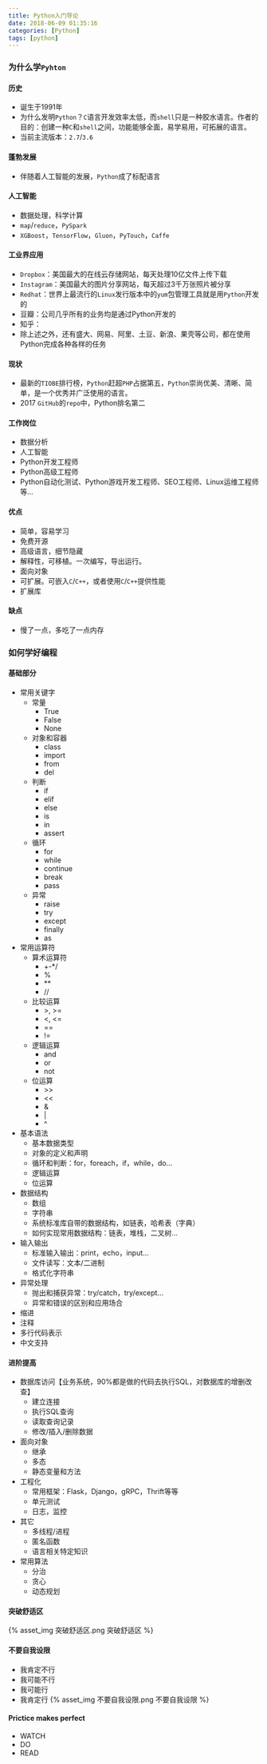 ```yaml
---
title: Python入门导论
date: 2018-06-09 01:35:16
categories: [Python]
tags: [python]
---
```


### 为什么学``Pyhton``
#### 历史
 - 诞生于1991年
 - 为什么发明``Python``？``C``语言开发效率太低，而``shell``只是一种胶水语言。作者的目的：创建一种``C``和``shell``之间，功能能够全面，易学易用，可拓展的语言。
 - 当前主流版本：``2.7``/``3.6``

  <!--more-->

#### 蓬勃发展
 - 伴随着人工智能的发展，``Python``成了标配语言
#### 人工智能
 - 数据处理，科学计算
 - ``map``/``reduce``，``PySpark``
 - ``XGBoost``，``TensorFlow``，``Gluon``，``PyTouch``，``Caffe``
#### 工业界应用
 - ``Dropbox``：美国最大的在线云存储网站，每天处理10亿文件上传下载
 - ``Instagram``：美国最大的图片分享网站，每天超过3千万张照片被分享
 - ``Redhat``：世界上最流行的``Linux``发行版本中的``yum``包管理工具就是用``Python``开发的
 - 豆瓣：公司几乎所有的业务均是通过Python开发的
 - 知乎：
 - 除上述之外，还有盛大、网易、阿里、土豆、新浪、果壳等公司，都在使用Python完成各种各样的任务
#### 现状
 - 最新的``TIOBE``排行榜，``Python``赶超``PHP``占据第五，``Python``崇尚优美、清晰、简单，是一个优秀并广泛使用的语言。
 - 2017 ``GitHub``的``repo``中，Python排名第二
#### 工作岗位
 - 数据分析
 - 人工智能
 - Python开发工程师
 - Python高级工程师
 - Python自动化测试、Python游戏开发工程师、SEO工程师、Linux运维工程师等...
#### 优点
 - 简单，容易学习
 - 免费开源
 - 高级语言，细节隐藏
 - 解释性，可移植。一次编写，导出运行。
 - 面向对象
 - 可扩展。可嵌入``C``/``C++``，或者使用``C``/``C++``提供性能
 - 扩展库
#### 缺点
 - 慢了一点，多吃了一点内存

### 如何学好编程
#### 基础部分
 - 常用关键字
    - 常量
        - True
        - False
        - None
    - 对象和容器
        - class
        - import
        - from
        - del
    - 判断
        - if
        - elif
        - else
        - is
        - in
        - assert
    - 循环
        - for
        - while
        - continue
        - break
        - pass
    - 异常
        - raise
        - try
        - except
        - finally
        - as
 - 常用运算符
    - 算术运算符
        - +-*/
        - %
        - **
        - //
    - 比较运算
        - \>, >=
        - <, <=
        - ==
        - !=
    - 逻辑运算
        - and
        - or
        - not
    - 位运算
        - \>>
        - <<
        - &
        - |
        - ^
 - 基本语法
    - 基本数据类型
    - 对象的定义和声明
    - 循环和判断：for，foreach，if，while，do...
    - 逻辑运算
    - 位运算
 - 数据结构
    - 数组
    - 字符串
    - 系统标准库自带的数据结构，如链表，哈希表（字典）
    - 如何实现常用数据结构：链表，堆栈，二叉树...
 - 输入输出
    - 标准输入输出：print，echo，input...
    - 文件读写：文本/二进制
    - 格式化字符串
 - 异常处理
    - 抛出和捕获异常：try/catch，try/except...
    - 异常和错误的区别和应用场合
 - 缩进
 - 注释
 - 多行代码表示
 - 中文支持
#### 进阶提高
 - 数据库访问【业务系统，90%都是做的代码去执行SQL，对数据库的增删改查】
    - 建立连接
    - 执行SQL查询
    - 读取查询记录
    - 修改/插入/删除数据
 - 面向对象
    - 继承
    - 多态
    - 静态变量和方法
 - 工程化
    - 常用框架：Flask，Django，gRPC，Thrift等等
    - 单元测试
    - 日志，监控
 - 其它
    - 多线程/进程
    - 匿名函数
    - 语言相关特定知识
 - 常用算法
    - 分治
    - 贪心
    - 动态规划
#### 突破舒适区
{% asset_img 突破舒适区.png 突破舒适区 %}

#### 不要自我设限
 - 我肯定不行
 - 我可能不行
 - 我可能行
 - 我肯定行
{% asset_img 不要自我设限.png 不要自我设限 %}

#### Prictice makes perfect
 - WATCH
 - DO
 - READ

